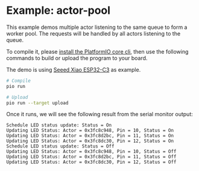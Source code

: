 # Example: actor-pool

This example demos multiple actor listening to the same queue to form a worker pool. The requests will be handled by all actors listening to the queue.

To compile it, please [install the PlatformIO core cli](https://docs.platformio.org/en/stable/core/index.html), then use the following commands to build or upload the program to your board.

The demo is using [Seeed Xiao ESP32-C3](https://wiki.seeedstudio.com/XIAO_ESP32C3_Getting_Started/) as example.

```bash
# Compile
pio run

# Upload
pio run --target upload
```

Once it runs, we will see the following result from the serial monitor output:

```
Schedule LED status update: Status = On
Updating LED Status: Actor = 0x3fc8c948, Pin = 10, Status = On
Updating LED Status: Actor = 0x3fc8d2bc, Pin = 11, Status = On
Updating LED Status: Actor = 0x3fc8dc30, Pin = 12, Status = On
Schedule LED status update: Status = Off
Updating LED Status: Actor = 0x3fc8c948, Pin = 10, Status = Off
Updating LED Status: Actor = 0x3fc8d2bc, Pin = 11, Status = Off
Updating LED Status: Actor = 0x3fc8dc30, Pin = 12, Status = Off
```